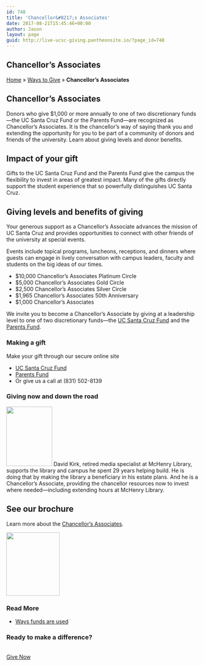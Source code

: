 ```yaml
---
id: 748
title: 'Chancellor&#8217;s Associates'
date: 2017-08-21T15:45:46+00:00
author: Jason
layout: page
guid: http://live-ucsc-giving.pantheonsite.io/?page_id=748
---
```

## Chancellor&#8217;s Associates

<p id="breadcrumbs">
  <a href="https://giving.ucsc.edu/">Home</a> » <a href="https://giving.ucsc.edu/ways-to-give/">Ways to Give</a> » <strong>Chancellor’s Associates</strong>
</p>

## Chancellor&#8217;s Associates

Donors who give $1,000 or more annually to one of two discretionary funds—the UC Santa Cruz Fund or the Parents Fund—are recognized as Chancellor&#8217;s Associates. It is the chancellor&#8217;s way of saying thank you and extending the opportunity for you to be part of a community of donors and friends of the university. Learn about giving levels and donor benefits.

## Impact of your gift

Gifts to the UC Santa Cruz Fund and the Parents Fund give the campus the flexibility to invest in areas of greatest impact. Many of the gifts directly support the student experience that so powerfully distinguishes UC Santa Cruz.

## Giving levels and benefits of giving

Your generous support as a Chancellor&#8217;s Associate advances the mission of UC Santa Cruz and provides opportunities to connect with other friends of the university at special events.

Events include topical programs, luncheons, receptions, and dinners where guests can engage in lively conversation with campus leaders, faculty and students on the big ideas of our times.

  * $10,000 Chancellor&#8217;s Associates Platinum Circle
  * $5,000 Chancellor&#8217;s Associates Gold Circle
  * $2,500 Chancellor&#8217;s Associates Silver Circle
  * $1,965 Chancellor&#8217;s Associates 50th Anniversary
  * $1,000 Chancellor&#8217;s Associates

We invite you to become a Chancellor&#8217;s Associate by giving at a leadership level to one of two discretionary funds—the [UC Santa Cruz Fund](https://giving.ucsc.edu/giving/giving-opportunities/ucsc-fund/) and the [Parents Fund](https://giving.ucsc.edu/giving/ways-to-give/uc-santa-cruz-parents-families/).

### Making a gift

Make your gift through our secure online site

  * [UC Santa Cruz Fund](https://giving.ucsc.edu/giving/giving-opportunities/ucsc-fund/)
  * [Parents Fund](https://giving.ucsc.edu/giving/ways-to-give/uc-santa-cruz-parents-families/)
  * Or give us a call at (831) 502-8139

### Giving now and down the road

<img src="https://giving.ucsc.edu/wp-content/uploads/2017/08/david-kirk.jpg" alt="" width="120" height="156" /> David Kirk, retired media specialist at McHenry Library, supports the library and campus he spent 29 years helping build. He is doing that by making the library a beneficiary in his estate plans. And he is a Chancellor&#8217;s Associate, providing the chancellor resources now to invest where needed—including extending hours at McHenry Library.

## See our brochure

Learn more about the [Chancellor&#8217;s Associates](https://giving.ucsc.edu/wp-content/uploads/2017/08/chancellors-associates.pdf).

[<img src="https://giving.ucsc.edu/wp-content/uploads/2017/08/brochure-cover.jpg" alt="" width="140" height="166" />](https://giving.ucsc.edu/wp-content/uploads/2017/08/chancellors-associates.pdf)

### Read More

  * [Ways funds are used](https://giving.ucsc.edu/giving/ways-to-give/chancellors-associates/ways-funds-used/)

### Ready to make a difference?

<a role="button" href="http://connect.ucsc.edu/givenow" target="_self"><br /> Give Now<br /> </a>